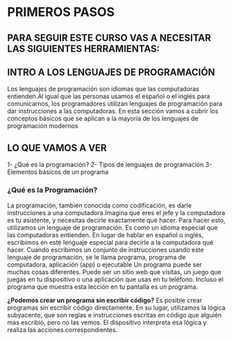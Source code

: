 # PRIMEROS PASOS

## PARA SEGUIR ESTE CURSO VAS A NECESITAR LAS SIGUIENTES HERRAMIENTAS: 
## INTRO A LOS LENGUAJES DE PROGRAMACIÓN 
 Los lenguajes de programación son idiomas que las computadoras entienden.Al igual que las personas usamos el español o el inglés para comunicarnos, los programadores utilizan lenguajes de programación para dar instrucciones a las computadoras. 
 En esta sección vamos a cubrir los conceptos básicos que se aplican a la mayoría de los lenguajes de programación modernos
## LO QUE VAMOS A VER 
 1- ¿Qué es la programación?
 2- Tipos de lenguajes de programación
 3- Elementos básicos de un programa

### ¿Qué es la Programación? 
 La programación, también conocida como codificación, es darle instrucciones a una computadora.Imagina que eres el jefe y la computadora es tu asistente, y necesitas decirle exactamente qué hacer.
 Para hacer esto, utilizamos un lenguaje de programación. Es como un idioma especial que las computadoras entienden. En lugar de hablar en español o inglés, escribimos en este lenguaje especial para decirle a la computadora qué hacer.
 Cuando escribimos un conjunto de instrucciones usando este lenguaje de programación, se le llama programa, programa de computadora, aplicación (app) o ejecutable
 Un programa puede ser muchas cosas diferentes. Puede ser un sitio web que visitas, un juego que juegas en tu dispositivo o una aplicación que usas en tu teléfono. Incluso el programa que muestra esta lección en tu pantalla es un programa.
 
 **¿Podemos crear un programa sin escribir código?**
  Es posible crear programas sin escribir código directamente. En su lugar, utilizamos la lógica subyacente, que son reglas e instrucciones escritas en código que alguién mas escribió, pero no las vemos. El dispositivo interpreta esa lógica y realiza las acciones correspondientes.


 

 




